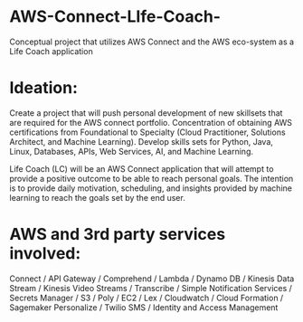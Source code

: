 # AWS-Connect-LIfe-Coach-
Conceptual project that utilizes AWS Connect and the AWS eco-system as a Life Coach application

# Ideation:
Create a project that will push personal development of new skillsets that are required for the AWS connect portfolio. Concentration of obtaining AWS certifications from Foundational to Specialty (Cloud Practitioner, Solutions Architect, and Machine Learning). Develop skills sets for Python, Java, Linux, Databases, APIs, Web Services, AI, and Machine Learning.    

Life Coach (LC) will be an AWS Connect application that will attempt to provide a positive outcome to be able to reach personal goals. The intention is to provide daily motivation, scheduling, and insights provided by machine learning to reach the goals set by the end user.   

# AWS and 3rd party services involved:
Connect / API Gateway / Comprehend / Lambda / Dynamo DB / Kinesis Data Stream / Kinesis Video Streams /  Transcribe / Simple Notification Services / Secrets Manager / S3 / Poly / EC2 / Lex / Cloudwatch / Cloud Formation / Sagemaker Personalize / Twilio SMS / Identity and Access Management 
